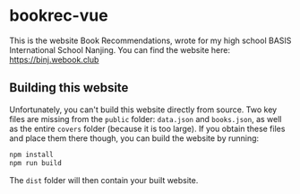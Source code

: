 # bookrec-vue

This is the website Book Recommendations, wrote for my high school BASIS International School Nanjing. You can find the website here: https://binj.webook.club

## Building this website

Unfortunately, you can't build this website directly from source. Two key files are missing from the `public` folder: `data.json` and `books.json`, as well as the entire `covers` folder (because it is too large). If you obtain these files and place them there though, you can build the website by running:

```sh
npm install
npm run build
```

The `dist` folder will then contain your built website.
